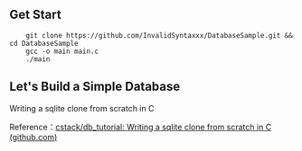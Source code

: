 <!--
 * @Descripttion: 
 * @version: 
 * @Author: 王远昭
 * @Date: 2022-09-12 13:08:05
 * @LastEditors: 王远昭
 * @LastEditTime: 2022-09-23 00:45:21
-->

## Get Start

```shell
    git clone https://github.com/InvalidSyntaxxx/DatabaseSample.git && cd DatabaseSample
    gcc -o main main.c
    ./main
```

## Let's Build a Simple Database

Writing a sqlite clone from scratch in C

Reference：[cstack/db_tutorial: Writing a sqlite clone from scratch in C (github.com)](https://github.com/cstack/db_tutorial)
